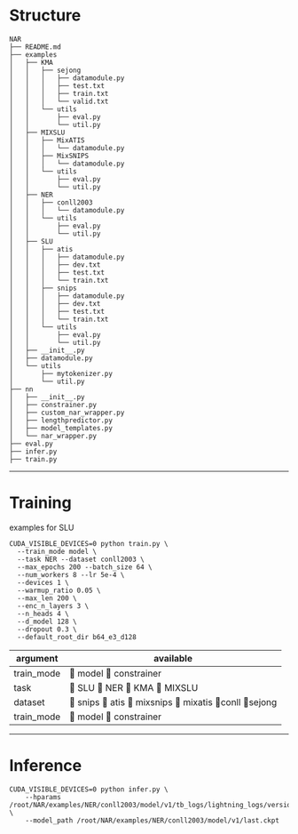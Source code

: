 # Structure

```
NAR
├── README.md
├── examples
│   ├── KMA
│   │   ├── sejong
│   │   │   ├── datamodule.py
│   │   │   ├── test.txt
│   │   │   ├── train.txt
│   │   │   └── valid.txt
│   │   └── utils
│   │       ├── eval.py
│   │       └── util.py
│   ├── MIXSLU
│   │   ├── MixATIS
│   │   │   └── datamodule.py
│   │   ├── MixSNIPS
│   │   │   └── datamodule.py
│   │   └── utils
│   │       ├── eval.py
│   │       └── util.py
│   ├── NER
│   │   ├── conll2003
│   │   │   └── datamodule.py
│   │   └── utils
│   │       ├── eval.py
│   │       └── util.py
│   ├── SLU
│   │   ├── atis
│   │   │   ├── datamodule.py
│   │   │   ├── dev.txt
│   │   │   ├── test.txt
│   │   │   └── train.txt
│   │   ├── snips
│   │   │   ├── datamodule.py
│   │   │   ├── dev.txt
│   │   │   ├── test.txt
│   │   │   └── train.txt
│   │   └── utils
│   │       ├── eval.py
│   │       └── util.py
│   ├── __init__.py
│   ├── datamodule.py
│   └── utils
│       ├── mytokenizer.py
│       └── util.py
├── nn
│   ├── __init__.py
│   ├── constrainer.py
│   ├── custom_nar_wrapper.py
│   ├── lengthpredictor.py
│   ├── model_templates.py
│   └── nar_wrapper.py
├── eval.py
├── infer.py
├── train.py

```

-------------------

# Training

examples for SLU

```
CUDA_VISIBLE_DEVICES=0 python train.py \
  --train_mode model \
  --task NER --dataset conll2003 \
  --max_epochs 200 --batch_size 64 \
  --num_workers 8 --lr 5e-4 \
  --devices 1 \
  --warmup_ratio 0.05 \
  --max_len 200 \
  --enc_n_layers 3 \
  --n_heads 4 \
  --d_model 128 \
  --dropout 0.3 \
  --default_root_dir b64_e3_d128
```

|argument|available|
| ------ | ------- |
|train_mode|🔲 model  :black_square_button: constrainer |
|task | :black_square_button: SLU :black_square_button: NER  :black_square_button: KMA :black_square_button: MIXSLU |
|dataset|  :black_square_button: snips  :black_square_button: atis  :black_square_button: mixsnips :black_square_button: mixatis  :black_square_button:conll  :black_square_button:sejong |
|train_mode|:black_square_button: model  :black_square_button: constrainer |


----------------

# Inference


```
CUDA_VISIBLE_DEVICES=0 python infer.py \
    --hparams /root/NAR/examples/NER/conll2003/model/v1/tb_logs/lightning_logs/version_0/hparams.yaml \
    --model_path /root/NAR/examples/NER/conll2003/model/v1/last.ckpt
```